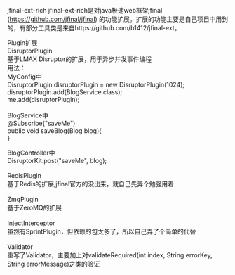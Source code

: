 jfinal-ext-rich
jfinal-ext-rich是对java极速web框架jfinal (https://github.com/jfinal/jfinal) 的功能扩展。扩展的功能主要是自己项目中用到 的，有部分工具类是来自https://github.com/b1412/jfinal-ext。

Plugin扩展<br/>
<h/>
DisruptorPlugin<br/>
基于LMAX Disruptor的扩展，用于异步并发事件编程<br/>
用法：<br/>
MyConfig中<br/>
DisruptorPlugin disruptorPlugin = new DisruptorPlugin(1024);<br/>
disruptorPlugin.add(BlogService.class);<br/>
me.add(disruptorPlugin);<br/>
<br/>
BlogService中<br/>
@Subscribe("saveMe")<br/>
public void saveBlog(Blog blog){<br/>
}<br/>

BlogController中<br/>
DisruptorKit.post("saveMe", blog);<br/>
<br/>
<h/>
RedisPlugin<br/>
基于Redis的扩展,jfinal官方的没出来，就自己先弄个勉强用着<br/>
<br/>
<h/>
ZmqPlugin<br/>
基于ZeroMQ的扩展<br/>
<br/>
<h/>
InjectInterceptor<br/>
虽然有SprintPlugin，但依赖的包太多了，所以自己弄了个简单的代替<br/>
<br/>
<h/>
Validator<br/>
重写了Validator，主要加上对validateRequired(int index, String errorKey, String errorMessage)之类的验证
<br/>
<h/>